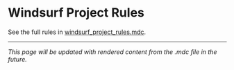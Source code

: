 # Windsurf Project Rules

See the full rules in [windsurf_project_rules.mdc](../windsurf_project_rules.mdc).

---

*This page will be updated with rendered content from the .mdc file in the future.*
